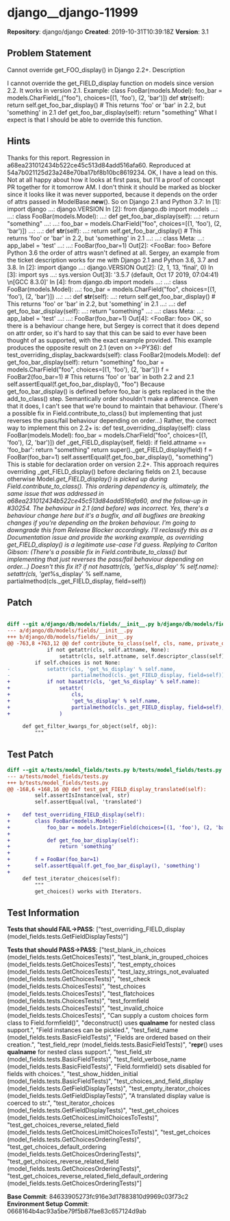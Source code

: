 # django__django-11999

**Repository**: django/django
**Created**: 2019-10-31T10:39:18Z
**Version**: 3.1

## Problem Statement

Cannot override get_FOO_display() in Django 2.2+.
Description
	
I cannot override the get_FIELD_display function on models since version 2.2. It works in version 2.1.
Example:
class FooBar(models.Model):
	foo_bar = models.CharField(_("foo"), choices=[(1, 'foo'), (2, 'bar')])
	def __str__(self):
		return self.get_foo_bar_display() # This returns 'foo' or 'bar' in 2.2, but 'something' in 2.1
	def get_foo_bar_display(self):
		return "something"
What I expect is that I should be able to override this function.


## Hints

Thanks for this report. Regression in a68ea231012434b522ce45c513d84add516afa60. Reproduced at 54a7b021125d23a248e70ba17bf8b10bc8619234.
OK, I have a lead on this. Not at all happy about how it looks at first pass, but I'll a proof of concept PR together for it tomorrow AM.
I don't think it should be marked as blocker since it looks like it was never supported, because it depends on the order of attrs passed in ModelBase.__new__(). So on Django 2.1 and Python 3.7: In [1]: import django ...: django.VERSION In [2]: from django.db import models ...: ...: class FooBar(models.Model): ...: def get_foo_bar_display(self): ...: return "something" ...: ...: foo_bar = models.CharField("foo", choices=[(1, 'foo'), (2, 'bar')]) ...: ...: def __str__(self): ...: return self.get_foo_bar_display() # This returns 'foo' or 'bar' in 2.2, but 'something' in 2.1 ...: ...: class Meta: ...: app_label = 'test' ...: ...: FooBar(foo_bar=1) Out[2]: <FooBar: foo> Before ​Python 3.6 the order of attrs wasn't defined at all.
Sergey, an example from the ticket description works for me with Django 2.1 and Python 3.6, 3.7 and 3.8.
In [2]: import django ...: django.VERSION Out[2]: (2, 1, 13, 'final', 0) In [3]: import sys ...: sys.version Out[3]: '3.5.7 (default, Oct 17 2019, 07:04:41) \n[GCC 8.3.0]' In [4]: from django.db import models ...: ...: class FooBar(models.Model): ...: foo_bar = models.CharField("foo", choices=[(1, 'foo'), (2, 'bar')]) ...: ...: def __str__(self): ...: return self.get_foo_bar_display() # This returns 'foo' or 'bar' in 2.2, but 'something' in 2.1 ...: ...: def get_foo_bar_display(self): ...: return "something" ...: ...: class Meta: ...: app_label = 'test' ...: ...: FooBar(foo_bar=1) Out[4]: <FooBar: foo>
OK, so there is a behaviour change here, but Sergey is correct that it does depend on attr order, so it's hard to say that this can be said to ever have been thought of as supported, with the exact example provided. This example produces the opposite result on 2.1 (even on >=PY36): def test_overriding_display_backwards(self): class FooBar2(models.Model): def get_foo_bar_display(self): return "something" foo_bar = models.CharField("foo", choices=[(1, 'foo'), (2, 'bar')]) f = FooBar2(foo_bar=1) # This returns 'foo' or 'bar' in both 2.2 and 2.1 self.assertEqual(f.get_foo_bar_display(), "foo") Because get_foo_bar_display() is defined before foo_bar is gets replaced in the the add_to_class() step. Semantically order shouldn't make a difference. Given that it does, I can't see that we're bound to maintain that behaviour. (There's a possible fix in Field.contribute_to_class() but implementing that just reverses the pass/fail behaviour depending on order...) Rather, the correct way to implement this on 2.2+ is: def test_overriding_display(self): class FooBar(models.Model): foo_bar = models.CharField("foo", choices=[(1, 'foo'), (2, 'bar')]) def _get_FIELD_display(self, field): if field.attname == 'foo_bar': return "something" return super()._get_FIELD_display(field) f = FooBar(foo_bar=1) self.assertEqual(f.get_foo_bar_display(), "something") This is stable for declaration order on version 2.2+. This approach requires overriding _get_FIELD_display() before declaring fields on 2.1, because otherwise Model._get_FIELD_display() is picked up during Field.contribute_to_class(). This ordering dependency is, ultimately, the same issue that was addressed in a68ea231012434b522ce45c513d84add516afa60, and the follow-up in #30254. The behaviour in 2.1 (and before) was incorrect. Yes, there's a behaviour change here but it's a bugfix, and all bugfixes are breaking changes if you're depending on the broken behaviour. I'm going to downgrade this from Release Blocker accordingly. I'll reclassify this as a Documentation issue and provide the working example, as overriding _get_FIELD_display() is a legitimate use-case I'd guess.
Replying to Carlton Gibson: (There's a possible fix in Field.contribute_to_class() but implementing that just reverses the pass/fail behaviour depending on order...) Doesn't this fix it? if not hasattr(cls, 'get_%s_display' % self.name): setattr(cls, 'get_%s_display' % self.name, partialmethod(cls._get_FIELD_display, field=self))

## Patch

```diff

diff --git a/django/db/models/fields/__init__.py b/django/db/models/fields/__init__.py
--- a/django/db/models/fields/__init__.py
+++ b/django/db/models/fields/__init__.py
@@ -763,8 +763,12 @@ def contribute_to_class(self, cls, name, private_only=False):
             if not getattr(cls, self.attname, None):
                 setattr(cls, self.attname, self.descriptor_class(self))
         if self.choices is not None:
-            setattr(cls, 'get_%s_display' % self.name,
-                    partialmethod(cls._get_FIELD_display, field=self))
+            if not hasattr(cls, 'get_%s_display' % self.name):
+                setattr(
+                    cls,
+                    'get_%s_display' % self.name,
+                    partialmethod(cls._get_FIELD_display, field=self),
+                )
 
     def get_filter_kwargs_for_object(self, obj):
         """


```

## Test Patch

```diff
diff --git a/tests/model_fields/tests.py b/tests/model_fields/tests.py
--- a/tests/model_fields/tests.py
+++ b/tests/model_fields/tests.py
@@ -168,6 +168,16 @@ def test_get_FIELD_display_translated(self):
         self.assertIsInstance(val, str)
         self.assertEqual(val, 'translated')
 
+    def test_overriding_FIELD_display(self):
+        class FooBar(models.Model):
+            foo_bar = models.IntegerField(choices=[(1, 'foo'), (2, 'bar')])
+
+            def get_foo_bar_display(self):
+                return 'something'
+
+        f = FooBar(foo_bar=1)
+        self.assertEqual(f.get_foo_bar_display(), 'something')
+
     def test_iterator_choices(self):
         """
         get_choices() works with Iterators.

```

## Test Information

**Tests that should FAIL→PASS**: ["test_overriding_FIELD_display (model_fields.tests.GetFieldDisplayTests)"]

**Tests that should PASS→PASS**: ["test_blank_in_choices (model_fields.tests.GetChoicesTests)", "test_blank_in_grouped_choices (model_fields.tests.GetChoicesTests)", "test_empty_choices (model_fields.tests.GetChoicesTests)", "test_lazy_strings_not_evaluated (model_fields.tests.GetChoicesTests)", "test_check (model_fields.tests.ChoicesTests)", "test_choices (model_fields.tests.ChoicesTests)", "test_flatchoices (model_fields.tests.ChoicesTests)", "test_formfield (model_fields.tests.ChoicesTests)", "test_invalid_choice (model_fields.tests.ChoicesTests)", "Can supply a custom choices form class to Field.formfield()", "deconstruct() uses __qualname__ for nested class support.", "Field instances can be pickled.", "test_field_name (model_fields.tests.BasicFieldTests)", "Fields are ordered based on their creation.", "test_field_repr (model_fields.tests.BasicFieldTests)", "__repr__() uses __qualname__ for nested class support.", "test_field_str (model_fields.tests.BasicFieldTests)", "test_field_verbose_name (model_fields.tests.BasicFieldTests)", "Field.formfield() sets disabled for fields with choices.", "test_show_hidden_initial (model_fields.tests.BasicFieldTests)", "test_choices_and_field_display (model_fields.tests.GetFieldDisplayTests)", "test_empty_iterator_choices (model_fields.tests.GetFieldDisplayTests)", "A translated display value is coerced to str.", "test_iterator_choices (model_fields.tests.GetFieldDisplayTests)", "test_get_choices (model_fields.tests.GetChoicesLimitChoicesToTests)", "test_get_choices_reverse_related_field (model_fields.tests.GetChoicesLimitChoicesToTests)", "test_get_choices (model_fields.tests.GetChoicesOrderingTests)", "test_get_choices_default_ordering (model_fields.tests.GetChoicesOrderingTests)", "test_get_choices_reverse_related_field (model_fields.tests.GetChoicesOrderingTests)", "test_get_choices_reverse_related_field_default_ordering (model_fields.tests.GetChoicesOrderingTests)"]

**Base Commit**: 84633905273fc916e3d17883810d9969c03f73c2
**Environment Setup Commit**: 0668164b4ac93a5be79f5b87fae83c657124d9ab
